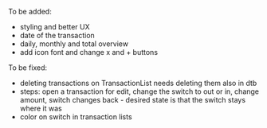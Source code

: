 To be added:
- styling and better UX
- date of the transaction
- daily, monthly and total overview
- add icon font and change x and + buttons

To be fixed:
- deleting transactions on TransactionList needs deleting them also in dtb
- steps: open a transaction for edit, change the switch to out or in, change amount, switch changes back - desired state is that the switch stays where it was
- color on switch in transaction lists
